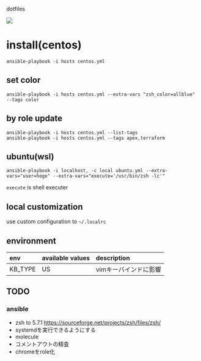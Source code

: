 dotfiles

![](https://github.com/swfz/dotfiles/workflows/ansible/badge.svg)

# install(centos)

```
ansible-playbook -i hosts centos.yml
```

## set color

```
ansible-playbook -i hosts centos.yml --extra-vars "zsh_color=allblue" --tags color
```

## by role update

```
ansible-playbook -i hosts centos.yml --list-tags
ansible-playbook -i hosts centos.yml --tags apex,terraform
```

## ubuntu(wsl)

```
ansible-playbook -i localhost, -c local ubuntu.yml --extra-vars="user=hoge" --extra-vars="execute='/usr/bin/zsh -lc'"
```

`execute` is shell executer


## local customization

use custom configuration to `~/.localrc`

## environment

| env | available values | description |
|:-|:-|:-|
| KB_TYPE | US | vimキーバインドに影響 |



## TODO
### ansible
- zsh to 5.7.1 https://sourceforge.net/projects/zsh/files/zsh/
- systemdを実行できるようにする
- molecule
- コメントアウトの精査
- chromeをrole化
